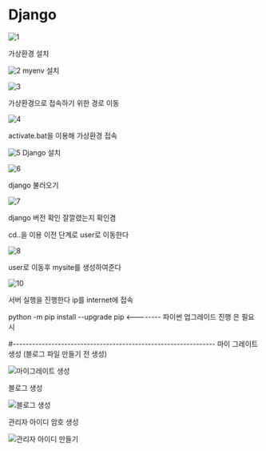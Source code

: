 # Django

![1](https://user-images.githubusercontent.com/110071838/202056897-61f1806b-74b8-4971-a3bc-3d0db603ce0c.png)

가상환경 설치

![2](https://user-images.githubusercontent.com/110071838/202056928-3fd592e6-3095-4546-970e-1ca9419e6639.png)
myenv 설치


![3](https://user-images.githubusercontent.com/110071838/202057017-bc0b31d1-6892-40fd-baf2-5ddff7fc0fcc.png)

가상환경으로 접속하기 위한 경로 이동

![4](https://user-images.githubusercontent.com/110071838/202057073-8c4d059a-aae5-424f-b078-198065e1c0d5.png)

activate.bat을 이용해 가상환경 접속

![5](https://user-images.githubusercontent.com/110071838/202057201-341789ba-ea84-4c53-9607-ea5953cca9ca.png)
Django 설치

![6](https://user-images.githubusercontent.com/110071838/202057262-e177caaa-f2ce-4f95-81a3-84c83a60781f.png)

django 불러오기

![7](https://user-images.githubusercontent.com/110071838/202057311-5a64c83d-a363-4e6b-91e2-706fe1658d6b.png)

django 버전 확인 잘깔렸는지 확인겸

cd..을 이용 이전 단계로 user로 이동한다

![8](https://user-images.githubusercontent.com/110071838/202057402-ac8c0a80-8258-4ce4-bb16-10fb4b1e2199.png)

user로 이동후 mysite를 생성하여준다


 ![10](https://user-images.githubusercontent.com/110071838/202057477-15fbc60a-8a82-41fb-b5d4-4d7668d1e9a9.png)

서버 실행을 진행한다 ip를 internet에 접속

python -m pip install --upgrade pip <-------- 파이썬 업그레이드 진행 은 필요시


#---------------------------------------------------------------
마이 그레이트 생성 (블로그 파일 만들기 전 생성)

![마이그레이트 생성](https://user-images.githubusercontent.com/110071838/202107657-ada6635c-e24a-41fd-865a-4b9028906a11.png)

블로그 생성

![블로그 생성](https://user-images.githubusercontent.com/110071838/202107680-4ecd8b83-c436-44e6-b3a8-47cc2cd10309.png)

관리자 아이디 암호 생성

![관리자 아이디 만들기](https://user-images.githubusercontent.com/110071838/202107724-ec7013d8-4fcc-4635-80ca-49fad22b9e72.png)




